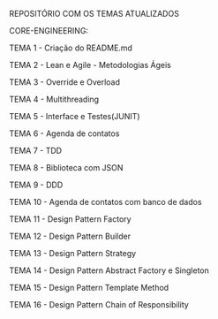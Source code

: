 REPOSITÓRIO COM OS TEMAS ATUALIZADOS

CORE-ENGINEERING:

TEMA 1 - Criação do README.md

TEMA 2 - Lean e Agile
       - Metodologias Ágeis

TEMA 3 - Override e Overload

TEMA 4 - Multithreading

TEMA 5 - Interface e Testes(JUNIT)

TEMA 6 - Agenda de contatos

TEMA 7 - TDD

TEMA 8 - Biblioteca com JSON

TEMA 9 - DDD

TEMA 10 - Agenda de contatos com banco de dados

TEMA 11 - Design Pattern Factory

TEMA 12 - Design Pattern Builder

TEMA 13 - Design Pattern Strategy

TEMA 14 - Design Pattern Abstract Factory e Singleton

TEMA 15 - Design Pattern Template Method

TEMA 16 - Design Pattern Chain of Responsibility
